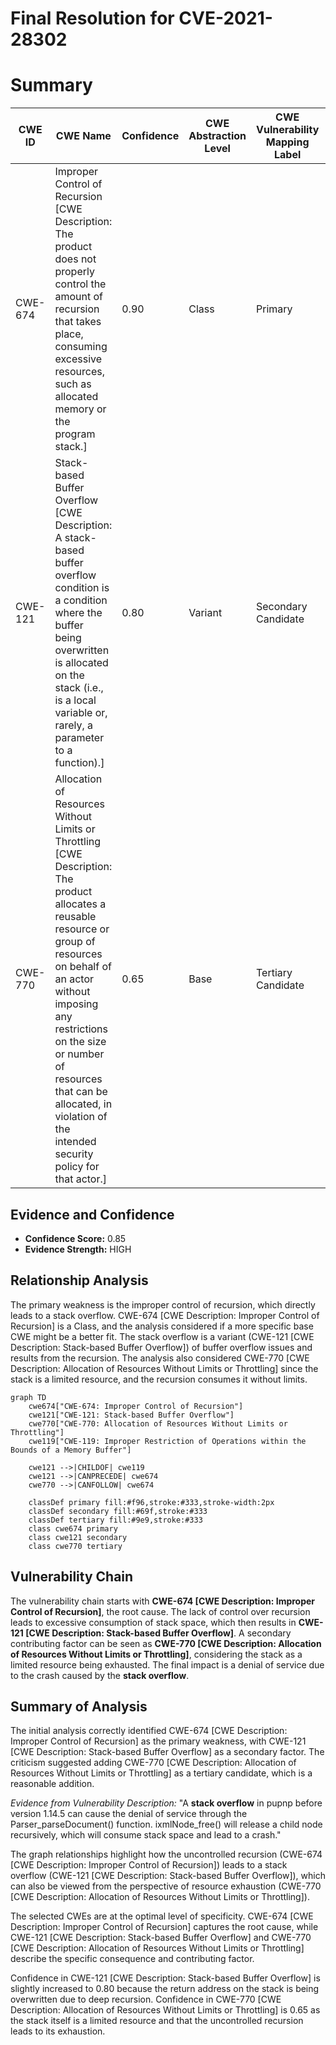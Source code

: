 # Final Resolution for CVE-2021-28302

# Summary

| CWE ID | CWE Name | Confidence | CWE Abstraction Level | CWE Vulnerability Mapping Label | CWE-Vulnerability Mapping Notes |
|---|---|---|---|---|---|
| CWE-674 | Improper Control of Recursion [CWE Description: The product does not properly control the amount of recursion that takes place, consuming excessive resources, such as allocated memory or the program stack.] | 0.90 | Class | Primary | Allowed-with-Review |
| CWE-121 | Stack-based Buffer Overflow [CWE Description: A stack-based buffer overflow condition is a condition where the buffer being overwritten is allocated on the stack (i.e., is a local variable or, rarely, a parameter to a function).] | 0.80 | Variant | Secondary Candidate | Allowed |
| CWE-770 | Allocation of Resources Without Limits or Throttling [CWE Description: The product allocates a reusable resource or group of resources on behalf of an actor without imposing any restrictions on the size or number of resources that can be allocated, in violation of the intended security policy for that actor.] | 0.65 | Base | Tertiary Candidate | Allowed |

## Evidence and Confidence

*   **Confidence Score:** 0.85
*   **Evidence Strength:** HIGH

## Relationship Analysis
The primary weakness is the improper control of recursion, which directly leads to a stack overflow. CWE-674 [CWE Description: Improper Control of Recursion] is a Class, and the analysis considered if a more specific base CWE might be a better fit. The stack overflow is a variant (CWE-121 [CWE Description: Stack-based Buffer Overflow]) of buffer overflow issues and results from the recursion. The analysis also considered CWE-770 [CWE Description: Allocation of Resources Without Limits or Throttling] since the stack is a limited resource, and the recursion consumes it without limits.

```mermaid
graph TD
    cwe674["CWE-674: Improper Control of Recursion"]
    cwe121["CWE-121: Stack-based Buffer Overflow"]
    cwe770["CWE-770: Allocation of Resources Without Limits or Throttling"]
    cwe119["CWE-119: Improper Restriction of Operations within the Bounds of a Memory Buffer"]

    cwe121 -->|CHILDOF| cwe119
    cwe121 -->|CANPRECEDE| cwe674
    cwe770 -->|CANFOLLOW| cwe674

    classDef primary fill:#f96,stroke:#333,stroke-width:2px
    classDef secondary fill:#69f,stroke:#333
    classDef tertiary fill:#9e9,stroke:#333
    class cwe674 primary
    class cwe121 secondary
    class cwe770 tertiary
```

## Vulnerability Chain
The vulnerability chain starts with **CWE-674 [CWE Description: Improper Control of Recursion]**, the root cause. The lack of control over recursion leads to excessive consumption of stack space, which then results in **CWE-121 [CWE Description: Stack-based Buffer Overflow]**. A secondary contributing factor can be seen as **CWE-770 [CWE Description: Allocation of Resources Without Limits or Throttling]**, considering the stack as a limited resource being exhausted. The final impact is a denial of service due to the crash caused by the **stack overflow**.

## Summary of Analysis
The initial analysis correctly identified CWE-674 [CWE Description: Improper Control of Recursion] as the primary weakness, with CWE-121 [CWE Description: Stack-based Buffer Overflow] as a secondary factor. The criticism suggested adding CWE-770 [CWE Description: Allocation of Resources Without Limits or Throttling] as a tertiary candidate, which is a reasonable addition.

*Evidence from Vulnerability Description:* "A **stack overflow** in pupnp before version 1.14.5 can cause the denial of service through the Parser_parseDocument() function. ixmlNode_free() will release a child node recursively, which will consume stack space and lead to a crash."

The graph relationships highlight how the uncontrolled recursion (CWE-674 [CWE Description: Improper Control of Recursion]) leads to a stack overflow (CWE-121 [CWE Description: Stack-based Buffer Overflow]), which can also be viewed from the perspective of resource exhaustion (CWE-770 [CWE Description: Allocation of Resources Without Limits or Throttling]).

The selected CWEs are at the optimal level of specificity. CWE-674 [CWE Description: Improper Control of Recursion] captures the root cause, while CWE-121 [CWE Description: Stack-based Buffer Overflow] and CWE-770 [CWE Description: Allocation of Resources Without Limits or Throttling] describe the specific consequence and contributing factor.

Confidence in CWE-121 [CWE Description: Stack-based Buffer Overflow] is slightly increased to 0.80 because the return address on the stack is being overwritten due to deep recursion.
Confidence in CWE-770 [CWE Description: Allocation of Resources Without Limits or Throttling] is 0.65 as the stack itself is a limited resource and that the uncontrolled recursion leads to its exhaustion.